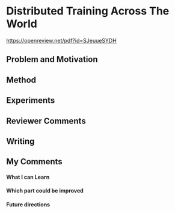 # Distributed Training Across The World

https://openreview.net/pdf?id=SJeuueSYDH

## Problem and Motivation



## Method



## Experiments



## Reviewer Comments



## Writing



## My Comments



#### What I can Learn

#### Which part could be improved

#### Future directions

